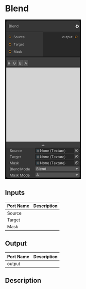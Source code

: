 # Blend
![Mixture.BlendNode](../../images/Mixture.BlendNode.png)
## Inputs
Port Name | Description
--- | ---
Source | 
Target | 
Mask | 

## Output
Port Name | Description
--- | ---
output | 

## Description

